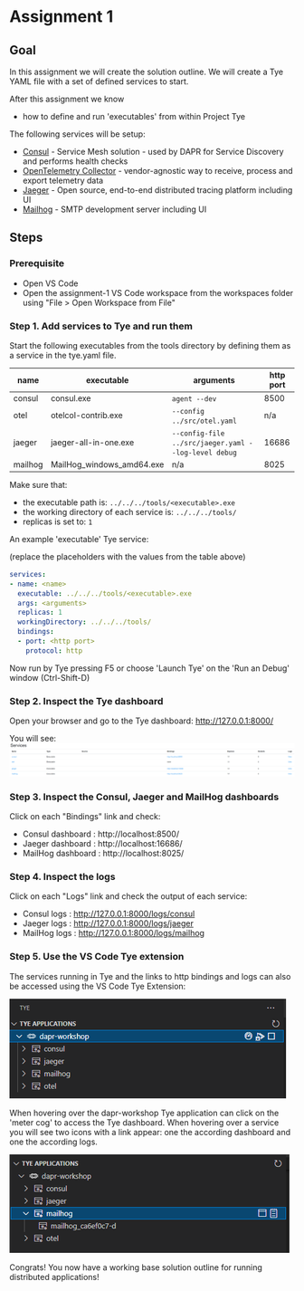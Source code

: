 # Assignment 1

## Goal
In this assignment we will create the solution outline. We will create a Tye YAML file with a set of defined services to start.

After this assignment we know

- how to define and run 'executables' from within Project Tye

The following services will be setup:

- [Consul](https://www.consul.io/docs/intro) - Service Mesh solution - used by DAPR for Service Discovery and performs health checks
- [OpenTelemetry Collector](https://opentelemetry.io/docs/collector/) - vendor-agnostic way to receive, process and export telemetry data
- [Jaeger](https://www.jaegertracing.io/) - Open source, end-to-end distributed tracing platform including UI
- [Mailhog](https://github.com/mailhog/MailHog) -  SMTP development server including UI

## Steps

### Prerequisite
- Open VS Code
- Open the assignment-1 VS Code workspace from the workspaces folder using "File > Open Workspace from File"

### Step 1. Add services to Tye and run them
Start the following executables from the tools directory by defining them as a service in the tye.yaml file.

| name | executable | arguments | http port |
|---|---|----|---|
|consul|consul.exe|```agent --dev```|8500|
|otel|otelcol-contrib.exe|```--config ../src/otel.yaml```|n/a|
|jaeger|jaeger-all-in-one.exe|```--config-file ../src/jaeger.yaml --log-level debug```|16686|
|mailhog|MailHog_windows_amd64.exe|n/a|8025|

Make sure that:
- the executable path is: ```../../../tools/<executable>.exe```
- the working directory of each service is: ```../../../tools/```
- replicas is set to: ```1```

An example 'executable' Tye service:

(replace the placeholders with the values from the table above)

```yaml
services:
- name: <name>
  executable: ../../../tools/<executable>.exe 
  args: <arguments>
  replicas: 1 
  workingDirectory: ../../../tools/
  bindings: 
  - port: <http port>
    protocol: http
```

Now run by Tye pressing F5 or choose 'Launch Tye' on the 'Run an Debug' window (Ctrl-Shift-D)

### Step 2. Inspect the Tye dashboard

Open your browser and go to the Tye dashboard: http://127.0.0.1:8000/

You will see:
![tye services](../docs/images/assignment1_tye_services.png)

### Step 3. Inspect the Consul, Jaeger and MailHog dashboards
Click on each "Bindings" link and check:
- Consul dashboard : http://localhost:8500/
- Jaeger dashboard  : http://localhost:16686/
- MailHog dashboard : http://localhost:8025/

### Step 4. Inspect the logs
Click on each "Logs" link and check the  output of each service:
- Consul logs : http://127.0.0.1:8000/logs/consul
- Jaeger logs : http://127.0.0.1:8000/logs/jaeger
- MailHog logs : http://127.0.0.1:8000/logs/mailhog

### Step 5. Use the VS Code Tye extension
The services running in Tye and the links to http bindings and logs can also be accessed using the VS Code Tye Extension:

![tye extension](../docs/images/assignment1_tye_extension.png)

When hovering over the dapr-workshop Tye application can click on the 'meter cog' to access the Tye dashboard. When hovering over a service you will see two icons with a link appear: one the according dashboard and one the according logs.

![tye extension](../docs/images/assignment1_tye_extension_browse.png)

Congrats! You now have a working base solution outline for running distributed applications!